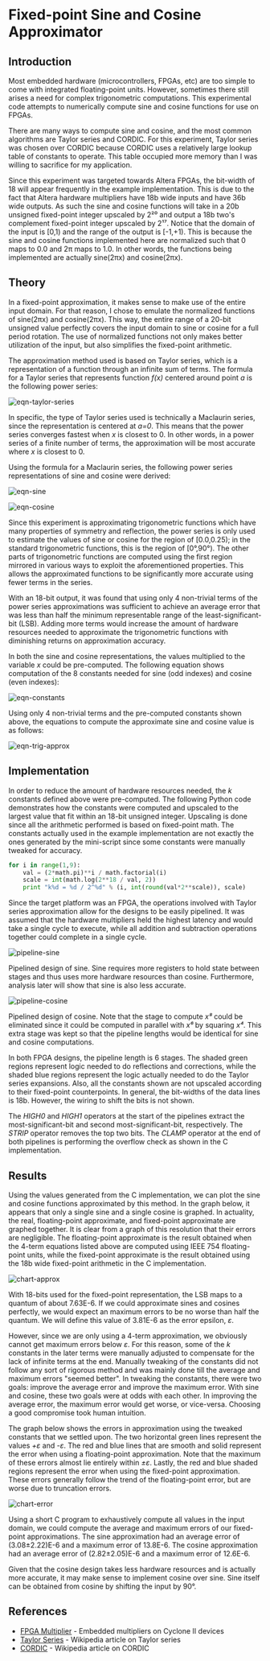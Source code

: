 # Fixed-point Sine and Cosine Approximator #

## Introduction ##

Most embedded hardware (microcontrollers, FPGAs, etc) are too simple to come
with integrated floating-point units. However, sometimes there still arises a
need for complex trigonometric computations. This experimental code attempts to
numerically compute sine and cosine functions for use on FPGAs.

There are many ways to compute sine and cosine, and the most common algorithms
are Taylor series and CORDIC. For this experiment, Taylor series was chosen
over CORDIC because CORDIC uses a relatively large lookup table of constants
to operate. This table occupied more memory than I was willing to sacrifice for
my application.

Since this experiment was targeted towards Altera FPGAs, the bit-width of 18
will appear frequently in the example implementation. This is due to the fact
that Altera hardware multipliers have 18b wide inputs and have 36b wide outputs.
As such the sine and cosine functions will take in a 20b unsigned fixed-point
integer upscaled by 2²⁰ and output a 18b two's complement fixed-point integer
upscaled by 2¹⁷. Notice that the domain of the input is [0,1) and the range of
the output is [-1,+1). This is because the sine and cosine functions implemented
here are normalized such that 0 maps to 0.0 and 2π maps to 1.0. In other words,
the functions being implemented are actually sine(2πx) and cosine(2πx).


## Theory ##

In a fixed-point approximation, it makes sense to make use of the entire input
domain. For that reason, I chose to emulate the normalized functions of
sine(2πx) and cosine(2πx). This way, the entire range of a 20-bit unsigned value
perfectly covers the input domain to sine or cosine for a full period rotation.
The use of normalized functions not only makes better utilization of the input,
but also simplifies the fixed-point arithmetic.

The approximation method used is based on Taylor series, which is a
representation of a function through an infinite sum of terms. The formula for
a Taylor series that represents function *f(x)* centered around point *a* is
the following power series:

![eqn-taylor-series](http://bitbucket.org/rawr/tri-approx/raw/tip/doc/eqn-taylor-series.png)

In specific, the type of Taylor series used is technically a Maclaurin series,
since the representation is centered at *a=0*. This means that the power series
converges fastest when *x* is closest to 0. In other words, in a power series of
a finite number of terms, the approximation will be most accurate where *x* is
closest to 0.

Using the formula for a Maclaurin series, the following power series
representations of sine and cosine were derived:

![eqn-sine](http://bitbucket.org/rawr/tri-approx/raw/tip/doc/eqn-sine.png)

![eqn-cosine](http://bitbucket.org/rawr/tri-approx/raw/tip/doc/eqn-cosine.png)

Since this experiment is approximating trigonometric functions which have many
properties of symmetry and reflection, the power series is only used to estimate
the values of sine or cosine for the region of [0.0,0.25); in the standard
trigonometric functions, this is the region of [0°,90°). The other parts of
trigonometric functions are computed using the first region mirrored in various
ways to exploit the aforementioned properties. This allows the approximated
functions to be significantly more accurate using fewer terms in the series.

With an 18-bit output, it was found that using only 4 non-trivial terms of the
power series approximations was sufficient to achieve an average error that
was less than half the minimum representable range of the
least-significant-bit (LSB). Adding more terms would increase the amount of
hardware resources needed to approximate the trigonometric functions with
diminishing returns on approximation accuracy.

In both the sine and cosine representations, the values multiplied to the
variable *x* could be pre-computed. The following equation shows computation of
the 8 constants needed for sine (odd indexes) and cosine (even indexes):

![eqn-constants](http://bitbucket.org/rawr/tri-approx/raw/tip/doc/eqn-constants.png)

Using only 4 non-trivial terms and the pre-computed constants shown above, the
equations to compute the approximate sine and cosine value is as follows:

![eqn-trig-approx](http://bitbucket.org/rawr/tri-approx/raw/tip/doc/eqn-trig-approx.png)


## Implementation ##

In order to reduce the amount of hardware resources needed, the *k* constants
defined above were pre-computed. The following Python code demonstrates how the
constants were computed and upscaled to the largest value that fit within an
18-bit unsigned integer. Upscaling is done since all the arithmetic performed
is based on fixed-point math. The constants actually used in the example
implementation are not exactly the ones generated by the mini-script since some
constants were manually tweaked for accuracy.

```python
for i in range(1,9):
    val = (2*math.pi)**i / math.factorial(i)
    scale = int(math.log(2**18 / val, 2))
    print "k%d = %d / 2^%d" % (i, int(round(val*2**scale)), scale)
```

Since the target platform was an FPGA, the operations involved with Taylor
series approximation allow for the designs to be easily pipelined.
It was assumed that the hardware multipliers held the highest latency and would
take a single cycle to execute, while all addition and subtraction operations
together could complete in a single cycle.

![pipeline-sine](http://bitbucket.org/rawr/tri-approx/raw/tip/doc/pipeline-sine_lite.png)

Pipelined design of sine. Sine requires more registers to hold state between
stages and thus uses more hardware resources than cosine.
Furthermore, analysis later will show that sine is also less accurate.

![pipeline-cosine](http://bitbucket.org/rawr/tri-approx/raw/tip/doc/pipeline-cosine_lite.png)

Pipelined design of cosine. Note that the stage to compute *x⁸* could be
eliminated since it could be computed in parallel with *x⁶* by squaring *x⁴*.
This extra stage was kept so that the pipeline lengths would be identical for
sine and cosine computations.

In both FPGA designs, the pipeline length is 6 stages. The shaded green regions
represent logic needed to do reflections and corrections, while the shaded blue
regions represent the logic actually needed to do the Taylor series expansions.
Also, all the constants shown are not upscaled according to their fixed-point
counterpoints. In general, the bit-widths of the data lines is 18b.
However, the wiring to shift the bits is not shown.

The *HIGH0* and *HIGH1* operators at the start of the pipelines extract the
most-significant-bit and second most-significant-bit, respectively. The *STRIP*
operator removes the top two bits. The *CLAMP* operator at the end of both
pipelines is performing the overflow check as shown in the C implementation.


## Results ##

Using the values generated from the C implementation, we can plot the sine
and cosine functions approximated by this method. In the graph below, it appears
that only a single sine and a single cosine is graphed. In actuality, the real,
floating-point approximate, and fixed-point approximate are graphed together.
It is clear from a graph of this resolution that their errors are negligible.
The floating-point approximate is the result obtained when the 4-term equations
listed above are computed using IEEE 754 floating-point units, while the
fixed-point approximate is the result obtained using the 18b wide fixed-point
arithmetic in the C implementation.

![chart-approx](http://bitbucket.org/rawr/tri-approx/raw/tip/doc/chart-approx.png)

With 18-bits used for the fixed-point representation, the LSB maps to a quantum
of about 7.63E-6. If we could approximate sines and cosines perfectly, we would
expect an maximum errors to be no worse than half the quantum. We will define
this value of 3.81E-6 as the error epsilon, *ε*.

However, since we are only using a 4-term approximation, we obviously cannot get
maximum errors below *ε*. For this reason, some of the *k* constants in the later
terms were manually adjusted to compensate for the lack of infinite terms at the
end. Manually tweaking of the constants did not follow any sort of rigorous
method and was mainly done till the average and maximum errors "seemed better".
In tweaking the constants, there were two goals: improve the average error and
improve the maximum error. With sine and cosine, these two goals were at odds
with each other. In improving the average error, the maximum error would get
worse, or vice-versa. Choosing a good compromise took human intuition.

The graph below shows the errors in approximation using the tweaked constants
that we settled upon. The two horizontal green lines represent the values *+ε*
and *-ε*. The red and blue lines that are smooth and solid represent the error
when using a floating-point approximation. Note that the maximum of these errors
almost lie entirely within *±ε*. Lastly, the red and blue shaded regions
represent the error when using the fixed-point approximation. These errors
generally follow the trend of the floating-point error, but are worse due to
truncation errors.

![chart-error](http://bitbucket.org/rawr/tri-approx/raw/tip/doc/chart-error.png)

Using a short C program to exhaustively compute all values in the input domain,
we could compute the average and maximum errors of our fixed-point
approximations. The sine approximation had an average error of (3.08±2.22)E-6
and a maximum error of 13.8E-6. The cosine approximation had an average error
of (2.82±2.05)E-6 and a maximum error of 12.6E-6.

Given that the cosine design takes less hardware resources and is actually more
accurate, it may make sense to implement cosine over sine. Sine itself can be
obtained from cosine by shifting the input by 90°.


## References ##

* [FPGA Multiplier](http://www.altera.com/literature/hb/cyc2/cyc2_cii51012.pdf) - Embedded multipliers on Cyclone II devices
* [Taylor Series](http://en.wikipedia.org/wiki/Taylor_series) - Wikipedia article on Taylor series
* [CORDIC](http://en.wikipedia.org/wiki/CORDIC) - Wikipedia article on CORDIC
